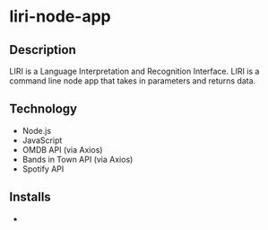 # liri-node-app

## Description
LIRI is a Language Interpretation and Recognition Interface. LIRI is a command line node app that takes in parameters and returns data.

## Technology
* Node.js
* JavaScript
* OMDB API (via Axios)
* Bands in Town API (via Axios)
* Spotify API

## Installs
* 